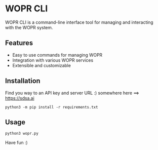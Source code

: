 # WOPR CLI

WOPR CLI is a command-line interface tool for managing and interacting with the WOPR system.

## Features

- Easy to use commands for managing WOPR
- Integration with various WOPR services
- Extensible and customizable

## Installation

Find you way to an API key and server URL :) somewhere here ==> https://sdsa.ai

```
python3 -m pip install -r requirements.txt
```

## Usage

```
python3 wopr.py
```

Have fun :)